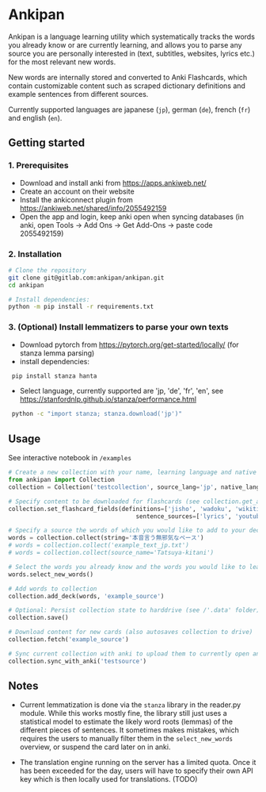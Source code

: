 # Ankipan

Ankipan is a language learning utility which systematically tracks the words you already know or are currently learning, and allows you to parse any source you are personally interested in (text, subtitles, websites, lyrics etc.) for the most relevant new words.

New words are internally stored and converted to Anki Flashcards, which contain customizable content such as scraped dictionary definitions and example sentences from different sources.

Currently supported languages are japanese (`jp`), german (`de`), french (`fr`) and english (`en`).

## Getting started

### 1. Prerequisites

- Download and install anki from https://apps.ankiweb.net/
- Create an account on their website
- Install the ankiconnect plugin from https://ankiweb.net/shared/info/2055492159
- Open the app and login, keep anki open when syncing databases (in anki, open Tools -> Add Ons -> Get Add-Ons -> paste code 2055492159)

### 2. Installation

```bash
# Clone the repository
git clone git@gitlab.com:ankipan/ankipan.git
cd ankipan

# Install dependencies:
python -m pip install -r requirements.txt

```

### 3. (Optional) Install lemmatizers to parse your own texts

- Download pytorch from https://pytorch.org/get-started/locally/ (for stanza lemma parsing)
- install dependencies:

```bash
 pip install stanza hanta
```
-  Select language, currently supported are 'jp, 'de', 'fr', 'en', see https://stanfordnlp.github.io/stanza/performance.html

```bash
 python -c "import stanza; stanza.download('jp')"
```

## Usage

See interactive notebook in `/examples`

```python
# Create a new collection with your name, learning language and native language
from ankipan import Collection
collection = Collection('testcollection', source_lang='jp', native_lang='en')

# Specify content to be downloaded for flashcards (see collection.get_available_sources() for example sentences and scraper.py module)
collection.set_flashcard_fields(definitions=['jisho', 'wadoku', 'wikitionary_en', 'wikitionary_jp'],
                                    sentence_sources=['lyrics', 'youtube'])

# Specify a source the words of which you would like to add to your deck, either directly as string, as path to file or folder, or directly by source name (see source names from collection.get_available_sources())
words = collection.collect(string='本音言う無邪気なペース')
# words = collection.collect('example_text_jp.txt')
# words = collection.collect(source_name='Tatsuya-kitani')

# Select the words you already know and the words you would like to learn from the table overview
words.select_new_words()

# Add words to collection
collection.add_deck(words, 'example_source')

# Optional: Persist collection state to harddrive (see /'.data' folder)
collection.save()

# Download content for new cards (also autosaves collection to drive)
collection.fetch('example_source')

# Sync current collection with anki to upload them to currently open anki instance
collection.sync_with_anki('testsource')

```

## Notes

- Current lemmatization is done via the `stanza` library in the reader.py module. While this works mostly fine, the library still just uses a statistical model to estimate the likely word roots (lemmas) of the different pieces of sentences. It sometimes makes mistakes, which requires the users to manually filter them in the `select_new_words` overview, or suspend the card later on in anki.

- The translation engine running on the server has a limited quota. Once it has been exceeded for the day, users will have to specify their own API key which is then locally used for translations. (TODO)
